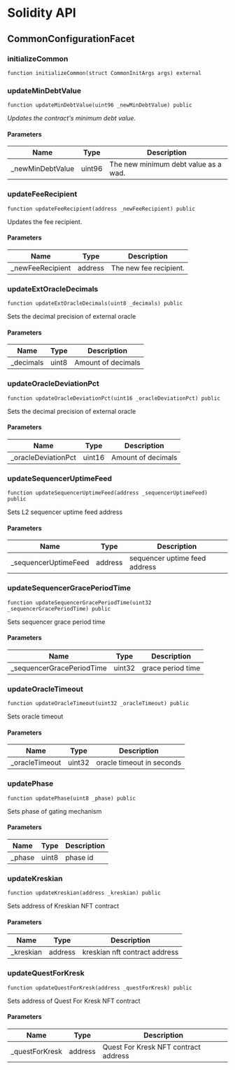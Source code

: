 # Solidity API

## CommonConfigurationFacet

### initializeCommon

```solidity
function initializeCommon(struct CommonInitArgs args) external
```

### updateMinDebtValue

```solidity
function updateMinDebtValue(uint96 _newMinDebtValue) public
```

_Updates the contract's minimum debt value._

#### Parameters

| Name | Type | Description |
| ---- | ---- | ----------- |
| _newMinDebtValue | uint96 | The new minimum debt value as a wad. |

### updateFeeRecipient

```solidity
function updateFeeRecipient(address _newFeeRecipient) public
```

Updates the fee recipient.

#### Parameters

| Name | Type | Description |
| ---- | ---- | ----------- |
| _newFeeRecipient | address | The new fee recipient. |

### updateExtOracleDecimals

```solidity
function updateExtOracleDecimals(uint8 _decimals) public
```

Sets the decimal precision of external oracle

#### Parameters

| Name | Type | Description |
| ---- | ---- | ----------- |
| _decimals | uint8 | Amount of decimals |

### updateOracleDeviationPct

```solidity
function updateOracleDeviationPct(uint16 _oracleDeviationPct) public
```

Sets the decimal precision of external oracle

#### Parameters

| Name | Type | Description |
| ---- | ---- | ----------- |
| _oracleDeviationPct | uint16 | Amount of decimals |

### updateSequencerUptimeFeed

```solidity
function updateSequencerUptimeFeed(address _sequencerUptimeFeed) public
```

Sets L2 sequencer uptime feed address

#### Parameters

| Name | Type | Description |
| ---- | ---- | ----------- |
| _sequencerUptimeFeed | address | sequencer uptime feed address |

### updateSequencerGracePeriodTime

```solidity
function updateSequencerGracePeriodTime(uint32 _sequencerGracePeriodTime) public
```

Sets sequencer grace period time

#### Parameters

| Name | Type | Description |
| ---- | ---- | ----------- |
| _sequencerGracePeriodTime | uint32 | grace period time |

### updateOracleTimeout

```solidity
function updateOracleTimeout(uint32 _oracleTimeout) public
```

Sets oracle timeout

#### Parameters

| Name | Type | Description |
| ---- | ---- | ----------- |
| _oracleTimeout | uint32 | oracle timeout in seconds |

### updatePhase

```solidity
function updatePhase(uint8 _phase) public
```

Sets phase of gating mechanism

#### Parameters

| Name | Type | Description |
| ---- | ---- | ----------- |
| _phase | uint8 | phase id |

### updateKreskian

```solidity
function updateKreskian(address _kreskian) public
```

Sets address of Kreskian NFT contract

#### Parameters

| Name | Type | Description |
| ---- | ---- | ----------- |
| _kreskian | address | kreskian nft contract address |

### updateQuestForKresk

```solidity
function updateQuestForKresk(address _questForKresk) public
```

Sets address of Quest For Kresk NFT contract

#### Parameters

| Name | Type | Description |
| ---- | ---- | ----------- |
| _questForKresk | address | Quest For Kresk NFT contract address |

